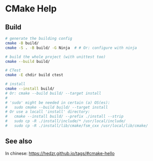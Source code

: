 # CMake Help

## Build

```bash
# generate the building config
cmake -B build/
cmake -S . -B build/ -G Ninja  # # Or: configure with ninja

# build the whole project (with unittest too)
cmake --build build/

# CTest
cmake -E chdir build ctest

# install
cmake --install build/
# Or: cmake --build build/ --target install
#
# 'sudo' might be needed in certain (a) OS(es):
#   sudo cmake --build build/ --target install
# Or use a locall 'install' directory:
#   cmake --install build/ --prefix ./install --strip
#   sudo cp -R ./install/include/* /usr/local/include/
#   sudo cp -R ./install/lib/cmake/fsm_cxx /usr/local/lib/cmake/
```

## See also

In chinese: <https://hedzr.github.io/tags/#cmake-hello>
